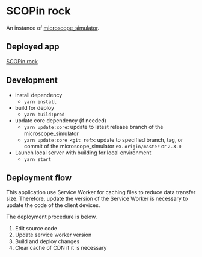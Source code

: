 # SCOPin rock

An instance of [microscope_simulator](https://github.com/Fumipo-Theta/microscope_simulator).

## Deployed app

[SCOPin rock](https://microscope.fumipo-theta.com/)

## Development

- install dependency
  - `yarn install`
- build for deploy
  - `yarn build:prod`
- update core dependency (if needed)
  - `yarn update:core`: update to latest release branch of the microscope_simulator
  - `yarn update:core <git ref>`: update to specified branch, tag, or commit of the microscope_simulator ex. `origin/master` or `2.3.0`
- Launch local server with building for local environment
  - `yarn start`


## Deployment flow

This application use Service Worker for caching files to reduce data transfer size.
Therefore, update the version of the Service Worker is necessary to update the code of the client devices.

The deployment procedure is below.

1. Edit source code
2. Update service worker version
3. Build and deploy changes
4. Clear cache of CDN if it is necessary
